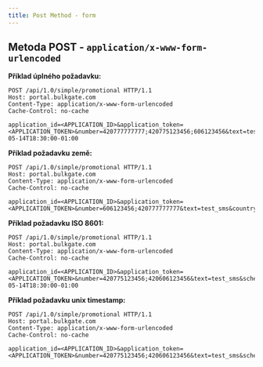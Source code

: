 ```yaml
---
title: Post Method - form
---
```


## Metoda POST - `application/x-www-form-urlencoded`

**Příklad úplného požadavku:**
``` http
POST /api/1.0/simple/promotional HTTP/1.1
Host: portal.bulkgate.com
Content-Type: application/x-www-form-urlencoded
Cache-Control: no-cache

application_id=<APPLICATION_ID>&application_token=<APPLICATION_TOKEN>&number=420777777777;420775123456;606123456&text=test_sms&unicode=yes&flash=no&sender_id=gText&sender_id_value=BulkGate&country=cz&schedule=2018-05-14T18:30:00-01:00
```

**Příklad požadavku země:**
``` http
POST /api/1.0/simple/promotional HTTP/1.1
Host: portal.bulkgate.com
Content-Type: application/x-www-form-urlencoded
Cache-Control: no-cache

application_id=<APPLICATION_ID>&application_token=<APPLICATION_TOKEN>&number=606123456;420777777777&text=test_sms&country=cz
```

**Příklad požadavku ISO 8601:**
``` http
POST /api/1.0/simple/promotional HTTP/1.1
Host: portal.bulkgate.com
Content-Type: application/x-www-form-urlencoded
Cache-Control: no-cache

application_id=<APPLICATION_ID>&application_token=<APPLICATION_TOKEN>&number=420775123456;420606123456&text=test_sms&schedule=2018-05-14T18:30:00-01:00
```

**Příklad požadavku unix timestamp:**
``` http
POST /api/1.0/simple/promotional HTTP/1.1
Host: portal.bulkgate.com
Content-Type: application/x-www-form-urlencoded
Cache-Control: no-cache

application_id=<APPLICATION_ID>&application_token=<APPLICATION_TOKEN>&number=420775123456;420606123456&text=test_sms&schedule=1526992636
```
